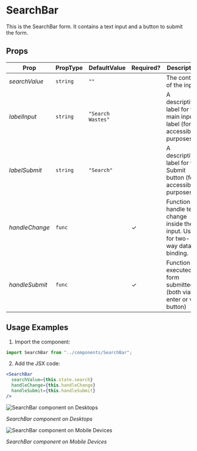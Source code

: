 # SearchBar

This is the SearchBar form. It contains a text input and a button to submit the form.

## Props

| Prop           | PropType | DefaultValue      | Required? | Description                                                                       |
| -------------- | -------- | ----------------- | --------- | --------------------------------------------------------------------------------- |
| _searchValue_  | `string` | `""`              |           | The content of the input                                                          |
| _labelInput_   | `string` | `"Search Wastes"` |           | A descriptive label for the main input label (for accessibility purposes).        |
| _labelSubmit_  | `string` | `"Search"`        |           | A descriptive label for the Submit button (for accessibility purposes).           |
| _handleChange_ | `func`   |                   | ✓         | Function to handle text change inside the input. Use it for two-way data binding. |
| _handleSubmit_ | `func`   |                   | ✓         | Function executed on form submitted (both via enter or via button)                |

## Usage Examples

1. Import the component:

```javascript
import SearchBar from "../components/SearchBar";
```

2. Add the JSX code:

```jsx
<SearchBar
  searchValue={this.state.search}
  handleChange={this.handleChange}
  handleSubmit={this.handleSubmit}
/>
```

![SearchBar component on Desktops](http://lacerda.design/Shopify2019/SearchBar.png "SearchBar component on Desktops")

_*SearchBar component on Desktops*_

![SearchBar component on Mobile Devices](http://lacerda.design/Shopify2019/SearchBarMobile.png "SearchBar component on Mobile Devices")

_*SearchBar component on Mobile Devices*_
